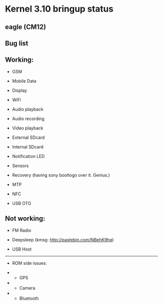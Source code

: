 Kernel 3.10 bringup status
=======

eagle (CM12)
----------



Bug list
----------


Working:
--------

- GSM

- Mobile Data

- Display

- WiFi

- Audio playback

- Audio recording

- Video playback

- External SDcard

- Internal SDcard

- Notification LED

- Sensors

- Recovery (having sony bootlogo over it. Genius.)

- MTP

- NFC

- USB OTG

Not working:
-----------

- FM Radio

- Deepsleep (kmsg: http://pastebin.com/NBehK9hq)

- USB Host

--------


- ROM side issues:

- - GPS

- - Camera

- - Bluetooth
